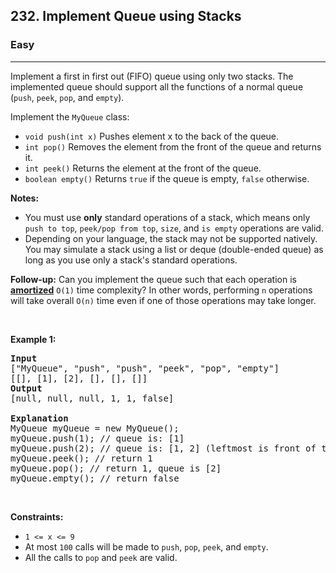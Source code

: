 <h2>232. Implement Queue using Stacks</h2><h3>Easy</h3><hr><div style="user-select: auto;"><p style="user-select: auto;">Implement a first in first out (FIFO) queue using only two stacks. The implemented queue should support all the functions of a normal queue (<code style="user-select: auto;">push</code>, <code style="user-select: auto;">peek</code>, <code style="user-select: auto;">pop</code>, and <code style="user-select: auto;">empty</code>).</p>

<p style="user-select: auto;">Implement the <code style="user-select: auto;">MyQueue</code> class:</p>

<ul style="user-select: auto;">
	<li style="user-select: auto;"><code style="user-select: auto;">void push(int x)</code> Pushes element x to the back of the queue.</li>
	<li style="user-select: auto;"><code style="user-select: auto;">int pop()</code> Removes the element from the front of the queue and returns it.</li>
	<li style="user-select: auto;"><code style="user-select: auto;">int peek()</code> Returns the element at the front of the queue.</li>
	<li style="user-select: auto;"><code style="user-select: auto;">boolean empty()</code> Returns <code style="user-select: auto;">true</code> if the queue is empty, <code style="user-select: auto;">false</code> otherwise.</li>
</ul>

<p style="user-select: auto;"><b style="user-select: auto;">Notes:</b></p>

<ul style="user-select: auto;">
	<li style="user-select: auto;">You must use <strong style="user-select: auto;">only</strong> standard operations of a stack, which means only <code style="user-select: auto;">push to top</code>, <code style="user-select: auto;">peek/pop from top</code>, <code style="user-select: auto;">size</code>, and <code style="user-select: auto;">is empty</code> operations are valid.</li>
	<li style="user-select: auto;">Depending on your language, the stack may not be supported natively. You may simulate a stack using a list or deque (double-ended queue) as long as you use only a stack's standard operations.</li>
</ul>

<p style="user-select: auto;"><strong style="user-select: auto;">Follow-up:</strong> Can you implement the queue such that each operation is <strong style="user-select: auto;"><a href="https://en.wikipedia.org/wiki/Amortized_analysis" target="_blank" style="user-select: auto;">amortized</a></strong> <code style="user-select: auto;">O(1)</code> time complexity? In other words, performing <code style="user-select: auto;">n</code> operations will take overall <code style="user-select: auto;">O(n)</code> time even if one of those operations may take longer.</p>

<p style="user-select: auto;">&nbsp;</p>
<p style="user-select: auto;"><strong style="user-select: auto;">Example 1:</strong></p>

<pre style="user-select: auto;"><strong style="user-select: auto;">Input</strong>
["MyQueue", "push", "push", "peek", "pop", "empty"]
[[], [1], [2], [], [], []]
<strong style="user-select: auto;">Output</strong>
[null, null, null, 1, 1, false]

<strong style="user-select: auto;">Explanation</strong>
MyQueue myQueue = new MyQueue();
myQueue.push(1); // queue is: [1]
myQueue.push(2); // queue is: [1, 2] (leftmost is front of the queue)
myQueue.peek(); // return 1
myQueue.pop(); // return 1, queue is [2]
myQueue.empty(); // return false
</pre>

<p style="user-select: auto;">&nbsp;</p>
<p style="user-select: auto;"><strong style="user-select: auto;">Constraints:</strong></p>

<ul style="user-select: auto;">
	<li style="user-select: auto;"><code style="user-select: auto;">1 &lt;= x &lt;= 9</code></li>
	<li style="user-select: auto;">At most <code style="user-select: auto;">100</code>&nbsp;calls will be made to <code style="user-select: auto;">push</code>, <code style="user-select: auto;">pop</code>, <code style="user-select: auto;">peek</code>, and <code style="user-select: auto;">empty</code>.</li>
	<li style="user-select: auto;">All the calls to <code style="user-select: auto;">pop</code> and <code style="user-select: auto;">peek</code> are valid.</li>
</ul>
</div>